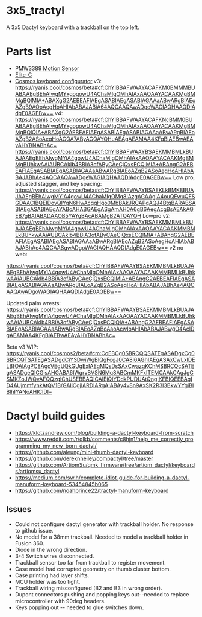 # 3x5_tractyl

A 3x5 Dactyl keyboard with a trackball on the top left.

# Parts list

- [PMW3389 Motion Sensor](https://www.tindie.com/products/citizenjoe/pmw3389-motion-sensor)
- [Elite-C](https://keeb.io/products/elite-c-low-profile-version-usb-c-pro-micro-replacement-atmega32u4)
- [Cosmos keyboard configurator](https://ryanis.cool/cosmos/beta#cf:ChYIBBAFWAAYBSAEKNcBMM0BUAJAAEgBEhAIwgMYxgogowU4AChaMIgOMhAIAxAAOAAYACAAKMgBMMgB)
  v3: https://ryanis.cool/cosmos/beta#cf:ChYIBBAFWAAYACAFKM0BMMMBUABAAEgBEhAIwgMYxgogowU4AChaMIgOMhAIAxAAOAAYACAAKMgBMMgBQlMIA+ABAXgG2AEBEAFIAEgASABIAEgASABIAGAAaABwARgBIAEoAZgB9AOoAegHoAHIAbABAJABiA64AQCAAQAwADgoWAGIAQHAAQDIAdgE0AGEBw==
  v4: https://ryanis.cool/cosmos/beta#cf:ChYIBBAFWAAYACAFKNcBMM0BUABAAEgBEhAIwgMYxgogowU4AChaMIgOMhAIAxAAOAAYACAAKMgBMMgBQlQIA+ABAXgG2AEBEAFIAEgASABIAEgASABIAGAAaABwARgBIAEoAZgB2ASoAegHoAGQA7AByAGQAYQHuAEAgAEAMAA4KFgBiAEBwAEAyAHYBNABhAc=
  https://ryanis.cool/cosmos/beta#cf:ChYIBBAFWAAYBSAEKMMBMLkBUAJAAEgBEhAIwgMYiA4gowU4AChaMIgOMhAIAxAAOAAYACAAKMgBMMgBUhkwAAiAUBCAkIb4BBiA3ofAByCAeCjQxsECQlMIA+ABAngG2AEBEAFIAEgASABIAEgASABIAGAAaABwARgBIAEoAZgB2ASoAegHoAHIAbABAJABhAe4AQCAAQAwADgeWAGIAQHAAQDIAdgE0AGEBw==
  Low pro, adjusted stagger, and key spacing:
  https://ryanis.cool/cosmos/beta#cf:ChYIBBAFWAAYBSAEKLkBMK8BUAJAAEgBEhAIwgMYiA4gowU4AChaMIgOMg8IAzgAGAAgiA4ouQEwuQFSGDAACIBQEIDovQIYgN6HwAcggHgo0MbBAkJRCAPgAQJ4BtgBARABSABIAEgASABIAEgAYABoAHABGAEgASgAmAH0A6gB6AegAcgBsAEAkAGEB7gBAIABADAAOB5YAYgBAcABAMgB2ATQAYQH
  Lowpro v2:
  https://ryanis.cool/cosmos/beta#cf:ChYIBBAFWAAYBSAEKMMBMLkBUAJAAEgBEhAIwgMYiA4gowU4AChaMIgOMhAIAxAAOAAYACAAKMMBMLkBUhkwAAiAUBCAkIb4BBiA3ofAByCAeCjQxsECQlMIA+ABAngG2AEBEAFIAEgASABIAEgASABIAGAAaABwARgBIAEoAZgB2ASoAegHoAHIAbABAJABhAe4AQCAASgwADgoWAGIAQHAAQDIAdgE0AGEBw==
  v2 no web:

https://ryanis.cool/cosmos/beta#cf:ChYIBBAFWAAYBSAEKMMBMLkBUAJAAEgBEhAIwgMYiA4gowU4AChaMIgOMhAIAxAAOAAYACAAKMMBMLkBUhkwAAiAUBCAkIb4BBiA3ofAByCAeCjQxsECQlMIA+ABAngG2AEBEAFIAEgASABIAEgASABIAGAAaABwARgBIAEoAZgB2ASoAegHoAHIAbABAJABhAe4AQCAAQAwADgoWAGIAQHAAQDIAdgE0AGEBw==

Updated palm wrests:
https://ryanis.cool/cosmos/beta#cf:ChYIBBAFWAAYBSAEKMMBMLkBUAJAAEgBEhAIwgMYiA4gowU4AChaMIgOMhAIAxAAOAAYACAAKMMBMLkBUhkwAAiAUBCAkIb4BBiA3ofAByCAeCjQxsECQlQIA+ABAngG2AEBEAFIAEgASABIAEgASABIAGAAaABwARgBIAEoAZgBoAaoAcwIoAHIAbABAJABwgO4AcIDgAEAMAA4KFgBiAEBwAEAyAHYBNABhAc=

Beta v3 WIP:
https://ryanis.cool/cosmos2/beta#cm:CoEBCg0SBRCQQSATEgASADgxCg0SBRCQTSATEgASADgdCiYSDwiWgBIQgFcgJ0CA8I6AGhIAEgASAxCwLxIDELBfOAlAgPC8AgoVEgUQkGUgExIAEgMQsDsSAxCwazgKChMSBRCQcSATEgASADgeQICGisAHGABA6IWgrvBVSN6Mq8ABCmMKFxITEMCAAkCAgJgCSMKZoJWQvAFQQzgIChUSEBBAQICAIEjQlYDdkPUDUAtQngIKFBIQEEBAgID4AUjmmfynkAtQV1B/GAIiCgjIARDIARgAIABAy4v8n9AxSK2R3I3BkwYYgiBIBlhIYANoAHICIDI=

# Dactyl build guides

- https://klotzandrew.com/blog/building-a-dactyl-keyboard-from-scratch
- https://www.reddit.com/r/olkb/comments/c8hjn1/help_me_correctly_programming_my_new_born_dactyl/
- https://github.com/aleung/mini-thumb-dactyl-keyboard
- https://github.com/dereknheiley/compactyl/tree/master
- https://github.com/ArtiomSu/qmk_firmware/tree/artiom_dactyl/keyboards/artiomsu_dactyl
- https://medium.com/swlh/complete-idiot-guide-for-building-a-dactyl-manuform-keyboard-53454845b065
- https://github.com/noahprince22/tractyl-manuform-keyboard

## Issues

- Could not configure dactyl generator with trackball holder. No response to github issue.
- No model for a 38mm trackball. Needed to model a trackball holder in Fusion 360.
- Diode in the wrong direction.
- 3-4 Switch wires disconnected.
- Trackball sensor too far from trackball to register movement.
- Case model had corrupted geometry on thumb cluster bottom.
- Case printing had layer shifts.
- MCU holder was too tight.
- Trackball wiring misconfigured (B2 and B3 in wrong order).
- Dupont connectors pushing and popping keys out--needed to replace microcontroller with 90deg headers.
- Keys popping out -- needed to glue switches down.
